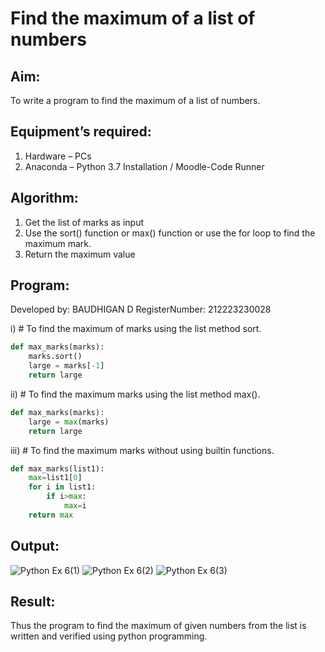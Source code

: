# Find the maximum of a list of numbers
## Aim:
To write a program to find the maximum of a list of numbers.
## Equipment’s required:
1.	Hardware – PCs
2.	Anaconda – Python 3.7 Installation / Moodle-Code Runner
## Algorithm:
1.	Get the list of marks as input
2.	Use the sort() function or max() function or use the for loop to find the maximum mark.
3.	Return the maximum value
## Program:

Developed by: BAUDHIGAN D
RegisterNumber: 212223230028

i)	# To find the maximum of marks using the list method sort.
```Python
def max_marks(marks):
    marks.sort()
    large = marks[-1]
    return large

```

ii)	# To find the maximum marks using the list method max().
```Python
def max_marks(marks):
    large = max(marks)
    return large

```

iii) # To find the maximum marks without using builtin functions.
```Python
def max_marks(list1):
    max=list1[0]
    for i in list1:
        if i>max:
            max=i
    return max

```



## Output:
![Python Ex 6(1)](https://github.com/baudhigan/FindMaximum/assets/151921158/77c5ef12-a398-4ed3-a660-f88290d3100f)
![Python Ex 6(2)](https://github.com/baudhigan/FindMaximum/assets/151921158/2a5945c9-67c5-42ff-a72c-c14b476f2b29)
![Python Ex 6(3)](https://github.com/baudhigan/FindMaximum/assets/151921158/1cb4409e-bcb9-431a-a06d-a07d276c941b)


## Result:
Thus the program to find the maximum of given numbers from the list is written and verified using python programming.
